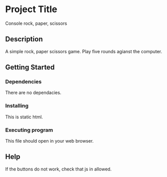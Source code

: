 # Project Title

Console rock, paper, scissors

## Description

A simple rock, paper scissors game. Play five rounds agianst the computer.

## Getting Started

### Dependencies

There are no dependacies. 

### Installing

This is static html.  

### Executing program

This file should open in your web browser.

## Help

If the buttons do not work, check that js in allowed.
